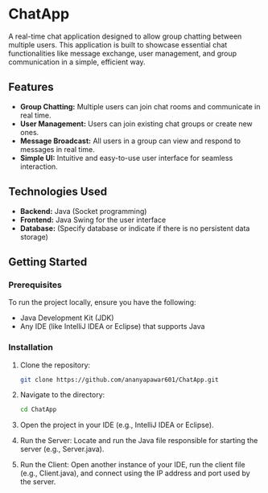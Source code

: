 # ChatApp

A real-time chat application designed to allow group chatting between multiple users. This application is built to showcase essential chat functionalities like message exchange, user management, and group communication in a simple, efficient way.

## Features
- **Group Chatting:** Multiple users can join chat rooms and communicate in real time.
- **User Management:** Users can join existing chat groups or create new ones.
- **Message Broadcast:** All users in a group can view and respond to messages in real time.
- **Simple UI:** Intuitive and easy-to-use user interface for seamless interaction.

## Technologies Used
- **Backend:** Java (Socket programming)
- **Frontend:** Java Swing for the user interface
- **Database:** (Specify database or indicate if there is no persistent data storage)

## Getting Started

### Prerequisites
To run the project locally, ensure you have the following:
- Java Development Kit (JDK)
- Any IDE (like IntelliJ IDEA or Eclipse) that supports Java

### Installation
1. Clone the repository:
   ```bash
   git clone https://github.com/ananyapawar601/ChatApp.git

2. Navigate to the directory:
   ```bash
   cd ChatApp

3. Open the project in your IDE (e.g., IntelliJ IDEA or Eclipse).

4. Run the Server:
   Locate and run the Java file responsible for starting the server (e.g., Server.java).

5. Run the Client:
   Open another instance of your IDE, run the client file (e.g., Client.java), and connect using the IP address and port used by the server.
